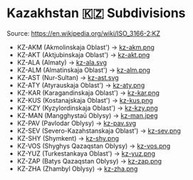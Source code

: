 # Kazakhstan 🇰🇿 Subdivisions

Source: https://en.wikipedia.org/wiki/ISO_3166-2:KZ

* KZ-AKM (Akmolinskaja Oblast') -> [kz-akm.png](https://github.com/amckenna41/iso3166-flag-icons/blob/main/iso3166-2-icons/KZ/kz-akm.png)
* KZ-AKT (Aktjubinskaja Oblast') -> [kz-akt.png](https://github.com/amckenna41/iso3166-flag-icons/blob/main/iso3166-2-icons/KZ/kz-akt.png)
* KZ-ALA (Almaty) -> [kz-ala.svg](https://github.com/amckenna41/iso3166-flag-icons/blob/main/iso3166-2-icons/KZ/kz-ala.svg)
* KZ-ALM (Almatinskaja Oblast') -> [kz-alm.png](https://github.com/amckenna41/iso3166-flag-icons/blob/main/iso3166-2-icons/KZ/kz-alm.png)
* KZ-AST (Nur-Sultan) -> [kz-ast.svg](https://github.com/amckenna41/iso3166-flag-icons/blob/main/iso3166-2-icons/KZ/kz-ast.svg)
* KZ-ATY (Atyrauskaja Oblast') -> [kz-aty.png](https://github.com/amckenna41/iso3166-flag-icons/blob/main/iso3166-2-icons/KZ/kz-aty.png)
* KZ-KAR (Karagandinskaja Oblast') -> [kz-kar.png](https://github.com/amckenna41/iso3166-flag-icons/blob/main/iso3166-2-icons/KZ/kz-kar.png)
* KZ-KUS (Kostanajskaja Oblast') -> [kz-kus.png](https://github.com/amckenna41/iso3166-flag-icons/blob/main/iso3166-2-icons/KZ/kz-kus.png)
* KZ-KZY (Kyzylordinskaja Oblast') -> [kz-kzy.png](https://github.com/amckenna41/iso3166-flag-icons/blob/main/iso3166-2-icons/KZ/kz-kzy.png)
* KZ-MAN (Mangghystaū Oblysy) -> [kz-man.jpeg](https://github.com/amckenna41/iso3166-flag-icons/blob/main/iso3166-2-icons/KZ/kz-man.jpeg)
* KZ-PAV (Pavlodar Oblysy) -> [kz-pav.svg](https://github.com/amckenna41/iso3166-flag-icons/blob/main/iso3166-2-icons/KZ/kz-pav.svg)
* KZ-SEV (Severo-Kazahstanskaja Oblast') -> [kz-sev.png](https://github.com/amckenna41/iso3166-flag-icons/blob/main/iso3166-2-icons/KZ/kz-sev.png)
* KZ-SHY (Shymkent) -> [kz-shy.png](https://github.com/amckenna41/iso3166-flag-icons/blob/main/iso3166-2-icons/KZ/kz-shy.png)
* KZ-VOS (Shyghys Qazaqstan Oblysy) -> [kz-vos.png](https://github.com/amckenna41/iso3166-flag-icons/blob/main/iso3166-2-icons/KZ/kz-vos.png)
* KZ-YUZ (Turkestankaya Oblast') -> [kz-yuz.png](https://github.com/amckenna41/iso3166-flag-icons/blob/main/iso3166-2-icons/KZ/kz-yuz.png)
* KZ-ZAP (Batys Qazaqstan Oblysy) -> [kz-zap.png](https://github.com/amckenna41/iso3166-flag-icons/blob/main/iso3166-2-icons/KZ/kz-zap.png)
* KZ-ZHA (Zhambyl Oblysy) -> [kz-zha.png](https://github.com/amckenna41/iso3166-flag-icons/blob/main/iso3166-2-icons/KZ/kz-zha.png)

